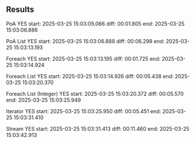 

## Results
PoA
YES
start: 2025-03-25 15:03:05.066
diff: 00:01.805
end: 2025-03-25 15:03:06.886

PoA List
YES
start: 2025-03-25 15:03:06.888
diff: 00:06.298
end: 2025-03-25 15:03:13.193

Foreach
YES
start: 2025-03-25 15:03:13.195
diff: 00:01.725
end: 2025-03-25 15:03:14.924

Foreach List
YES
start: 2025-03-25 15:03:14.926
diff: 00:05.438
end: 2025-03-25 15:03:20.370

Foreach List (Integer)
YES
start: 2025-03-25 15:03:20.372
diff: 00:05.570
end: 2025-03-25 15:03:25.949

Iterator
YES
start: 2025-03-25 15:03:25.950
diff: 00:05.451
end: 2025-03-25 15:03:31.410

Stream
YES
start: 2025-03-25 15:03:31.413
diff: 00:11.460
end: 2025-03-25 15:03:42.913

